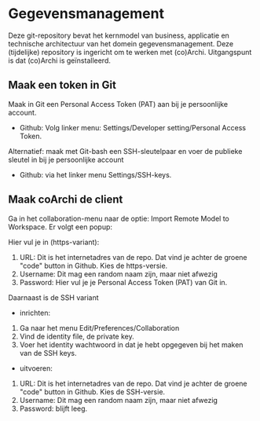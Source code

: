 
# Gegevensmanagement
Deze git-repository bevat het kernmodel van business, applicatie en technische architectuur van het domein gegevensmanagement. Deze (tijdelijke) repository is ingericht om te werken met (co)Archi. Uitgangspunt is dat (co)Archi is geïnstalleerd.

## Maak een token in Git 
Maak in Git een Personal Access Token (PAT) aan bij je persoonlijke account.
* Github:  Volg linker menu:  Settings/Developer setting/Personal Access Token.

Alternatief: maak met Git-bash een SSH-sleutelpaar en voer de  publieke sleutel in bij je persoonlijke account 
* Github: via het linker menu Settings/SSH-keys. 


## Maak coArchi de client

Ga in  het  collaboration-menu naar de optie: Import Remote Model to Workspace.  Er volgt een popup:

Hier vul je in (https-variant):
1. URL: Dit is het internetadres van de repo. Dat vind je achter de groene "code" button in Github. Kies de https-versie.
2. Username: Dit mag een random naam zijn, maar niet afwezig
3. Password: Hier vul je je Personal Access Token (PAT) van Git in. 

Daarnaast is de SSH variant
- inrichten: 
1. Ga naar het menu Edit/Preferences/Collaboration
2. Vind de identity file, de private key.
3. Voer het identity wachtwoord in dat je hebt opgegeven bij het maken van de SSH keys.

- uitvoeren:
1. URL: Dit is het internetadres van de repo. Dat vind je achter de groene "code" button in Github. Kies de SSH-versie.
2. Username: Dit mag een random naam zijn, maar niet afwezig
3. Password: blijft leeg. 
